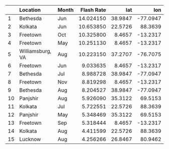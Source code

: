 |   |Location         |Month | Flash Rate|     lat|      lon|
|:--|:----------------|:-----|----------:|-------:|--------:|
|1  |Bethesda         |Jun   |  14.024150| 38.9847| -77.0947|
|2  |Kolkata          |Jun   |  10.653850| 22.5726|  88.3639|
|3  |Freetown         |Oct   |  10.325800|  8.4657| -13.2317|
|4  |Freetown         |May   |  10.251130|  8.4657| -13.2317|
|5  |Williamsburg, VA |Aug   |  10.223150| 37.2707| -76.7075|
|6  |Freetown         |Jun   |   9.033635|  8.4657| -13.2317|
|7  |Bethesda         |Jul   |   8.988728| 38.9847| -77.0947|
|8  |Freetown         |Nov   |   8.819298|  8.4657| -13.2317|
|9  |Bethesda         |Aug   |   8.204527| 38.9847| -77.0947|
|10 |Panjshir         |Aug   |   5.926090| 35.3122|  69.5153|
|11 |Kolkata          |Jul   |   5.722551| 22.5726|  88.3639|
|12 |Panjshir         |May   |   5.348469| 35.3122|  69.5153|
|13 |Freetown         |Sep   |   5.318444|  8.4657| -13.2317|
|14 |Kolkata          |Aug   |   4.411599| 22.5726|  88.3639|
|15 |Lucknow          |Aug   |   4.256266| 26.8467|  80.9462|
